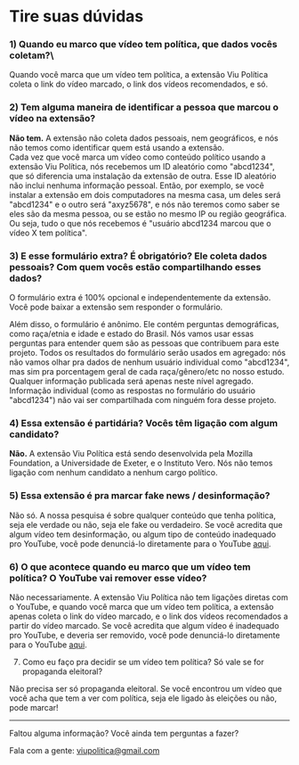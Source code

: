 # Tire suas dúvidas

### 1) Quando eu marco que vídeo tem política, que dados vocês coletam?\

Quando você marca que um vídeo tem política, a extensão Viu Política coleta o link do vídeo marcado, o link dos vídeos recomendados, e só.

### 2) Tem alguma maneira de identificar a pessoa que marcou o vídeo na extensão? 

**Não tem.** A extensão não coleta dados pessoais, nem geográficos, e nós não temos como identificar quem está usando a extensão.\
Cada vez que você marca um vídeo como conteúdo político usando a extensão Viu Política, nós recebemos um ID aleatório como "abcd1234", que só diferencia uma instalação da extensão de outra. Esse ID aleatório não inclui nenhuma informação pessoal. Então, por exemplo, se você instalar a extensão em dois computadores na mesma casa, um deles será "abcd1234" e o outro será "axyz5678", e nós não teremos como saber se eles são da mesma pessoa, ou se estão no mesmo IP ou região geográfica. Ou seja, tudo o que nós recebemos é "usuário abcd1234 marcou que o vídeo X tem política".

### 3) E esse formulário extra? É obrigatório? Ele coleta dados pessoais? Com quem vocês estão compartilhando esses dados?

O formulário extra é 100% opcional e independentemente da extensão. Você pode baixar a extensão sem responder o formulário.

Além disso, o formulário é anônimo. Ele contém perguntas demográficas, como raça/etnia e idade e estado do Brasil. Nós vamos usar essas perguntas para entender quem são as pessoas que contribuem para este projeto. Todos os resultados do formulário serão usados ​​em agregado: nós não vamos olhar pra dados de nenhum usuário individual como "abcd1234", mas sim pra porcentagem geral de cada raça/gênero/etc no nosso estudo. Qualquer informação publicada será apenas neste nível agregado. Informação individual (como as respostas no formulário do usuário "abcd1234") não vai ser compartilhada com ninguém fora desse projeto.

### 4) Essa extensão é partidária? Vocês têm ligação com algum candidato?

**Não.** A extensão Viu Política está sendo desenvolvida pela Mozilla Foundation, a Universidade de Exeter, e o Instituto Vero. Nós não temos ligação com nenhum candidato a nenhum cargo político.

### 5) Essa extensão é pra marcar fake news / desinformação?

Não só.  A nossa pesquisa é sobre qualquer conteúdo que tenha política, seja ele verdade ou não, seja ele fake ou verdadeiro. Se você acredita que algum vídeo tem desinformação, ou algum tipo de conteúdo inadequado pro YouTube, você pode denunciá-lo diretamente para o YouTube [aqui](https://support.google.com/youtube/answer/2802027?hl=pt-BR).

### 6) O que acontece quando eu marco que um vídeo tem política? O YouTube vai remover esse vídeo?

Não necessariamente. A extensão Viu Política não tem ligações diretas com o YouTube, e quando você marca que um vídeo tem política, a extensão apenas coleta o link do vídeo marcado, e o link dos vídeos recomendados a partir do vídeo marcado. Se você acredita que algum vídeo é inadequado pro YouTube, e deveria ser removido, você pode denunciá-lo diretamente para o YouTube [aqui](https://support.google.com/youtube/answer/2802027?hl=pt-BR).

7) Como eu faço pra decidir se um vídeo tem política? Só vale se for propaganda eleitoral?

Não precisa ser só propaganda eleitoral. Se você encontrou um vídeo que você acha que tem a ver com política, seja ele ligado às eleições ou não, pode marcar!

---

Faltou alguma informação? Você ainda tem perguntas a fazer?

Fala com a gente: <viupolitica@gmail.com>
